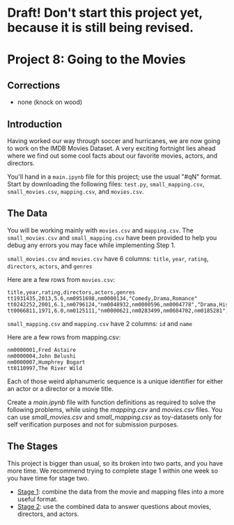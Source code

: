 # Draft!  Don't start this project yet, because it is still being revised.

# Project 8: Going to the Movies

## Corrections

* none (knock on wood)

## Introduction

Having worked our way through soccer and hurricanes, we are now going
to work on the IMDB Movies Dataset. A very exciting fortnight lies
ahead where we find out some cool facts about our favorite movies,
actors, and directors.

You'll hand in a `main.ipynb` file for this project; use the usual
"#qN" format.  Start by downloading the following files: `test.py`,
`small_mapping.csv`, `small_movies.csv`, `mapping.csv`, and
`movies.csv`.

## The Data

You will be working mainly with `movies.csv` and `mapping.csv`. The
`small_movies.csv` and `small_mapping.csv` have been provided to help
you debug any errors you may face while implementing Step 1.

`small_movies.csv` and `movies.csv` have 6 columns: `title`, `year`, `rating`, `directors`, `actors`, and `genres`

Here are a few rows from `movies.csv`:
```
title,year,rating,directors,actors,genres
tt1931435,2013,5.6,nm0951698,nm0000134,"Comedy,Drama,Romance"
tt0242252,2001,6.1,nm0796124,"nm0048932,nm0000596,nm0004778","Drama,History,Romance"
tt0066811,1971,6.0,nm0125111,"nm0000621,nm0283499,nm0604702,nm0185281","Comedy,Family"
```

`small_mapping.csv` and `mapping.csv` have 2 columns: `id` and `name`

Here are a few rows from mapping.csv:

```
nm0000001,Fred Astaire
nm0000004,John Belushi
nm0000007,Humphrey Bogart
tt0110997,The River Wild
```

Each of those weird alphanumeric sequence is a unique identifier for
either an actor or a director or a movie title.

Create a *main.ipynb* file with function definitions as required to solve the following problems, while using the *mapping.csv* and *movies.csv* files. You can use *small_movies.csv* and *small_mapping.csv* as toy-datasets only for self verification purposes and not for submission purposes.

## The Stages

This project is bigger than usual, so its broken into two parts, and
you have more time.  We recommend trying to complete stage 1 within
one week so you have time for stage two.

* [Stage 1](stage1.md): combine the data from the movie and mapping files into a more useful format.
* [Stage 2](stage2.md): use the combined data to answer questions about movies, directors, and actors.
